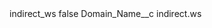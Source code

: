 <?xml version="1.0" encoding="UTF-8"?>
<CustomMetadata xmlns="http://soap.sforce.com/2006/04/metadata" xmlns:xsi="http://www.w3.org/2001/XMLSchema-instance" xmlns:xsd="http://www.w3.org/2001/XMLSchema">
    <label>indirect_ws</label>
    <protected>false</protected>
    <values>
        <field>Domain_Name__c</field>
        <value xsi:type="xsd:string">indirect.ws</value>
    </values>
</CustomMetadata>
